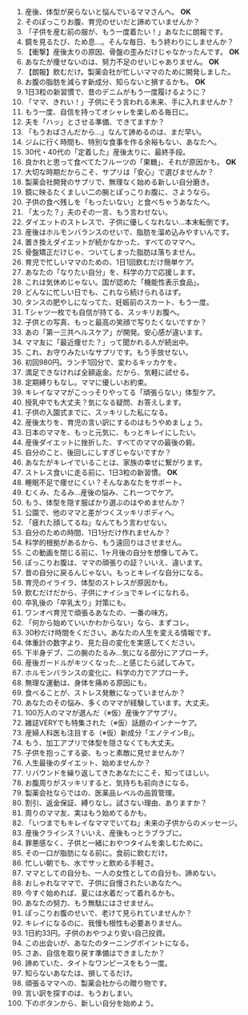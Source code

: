 1. 産後、体型が戻らないと悩んでいるママさんへ。  **OK**
2. そのぽっこりお腹、育児のせいだと諦めていませんか？
3. 「子供を産む前の服が、もう一度着たい！」あなたに朗報です。
4. 鏡を見るたび、ため息…。そんな毎日、もう終わりにしませんか？
5. 【衝撃】産後太りの原因、骨盤の歪みだけじゃなかったんです。 **OK**
6. あなたが痩せないのは、努力不足のせいじゃありません。 **OK**
7. 【朗報】飲むだけ。製薬会社が忙しいママのために開発しました。
8. お腹の脂肪を減らす新成分、知らないと損するかも。 **OK**
9. 1日3粒の新習慣で、昔のデニムがもう一度履けるように？
10. 「ママ、きれい！」子供にそう言われる未来、手に入れませんか？
11. もう一度、自信を持ってオシャレを楽しめる毎日に。
12. 夫を「ハッ」とさせる準備、できてますか？
13. 「もうおばさんだから…」なんて諦めるのは、まだ早い。
14. ジムに行く時間も、特別な食事を作る余裕もない、あなたへ。
15. 30代・40代の「定着した」産後太りに、最終手段。
16. 良かれと思って食べてたフルーツの「果糖」、それが原因かも。 **OK**
17. 大切な時期だからこそ、サプリは「安心」で選びませんか？
18. 製薬会社開発のサプリで、無理なく始める新しい自分磨き。
19. 鏡に映るたくましい二の腕とぽっこりお腹に、さようなら。
20. 子供の食べ残しを「もったいない」と食べちゃうあなたへ。
21. 「太った？」夫のその一言、もう言わせない。
22. ダイエットのストレスで、子供に優しくなれない…本末転倒です。
23. 産後はホルモンバランスのせいで、脂肪を溜め込みやすいんです。
24. 置き換えダイエットが続かなかった、すべてのママへ。
25. 骨盤矯正だけじゃ、ついてしまった脂肪は落ちません。
26. 育児で忙しいママのための、1日1回飲むだけ簡単ケア。
27. あなたの「なりたい自分」を、科学の力で応援します。
28. これは気休めじゃない。国が認めた「機能性表示食品」。
29. どんなに忙しい日でも、これなら続けられるはず。
30. タンスの肥やしになってた、妊娠前のスカート、もう一度。
31. Tシャツ一枚でも自信が持てる、スッキリお腹へ。
32. 子供との写真、もっと最高の笑顔で写りたくないですか？
33. あの「第一三共ヘルスケア」が開発。安心感が違います。
34. ママ友に「最近痩せた？」って聞かれる人が続出中。
35. これ、お守りみたいなサプリです。もう手放せない。
36. 初回980円。ランチ1回分で、変わるキッカケを。
37. 満足できなければ全額返金。だから、気軽に試せる。
38. 定期縛りもなし。ママに優しいお約束。
39. キレイなママがこっっそりやってる「頑張らない」体型ケア。
40. 授乳中でも大丈夫？気になる疑問、お答えします。
41. 子供の入園式までに、スッキリした私になる。
42. 産後太りを、育児の言い訳にするのはもうやめましょう。
43. 日本のママを、もっと元気に、もっとキレイにしたい。
44. 産後ダイエットに挫折した、すべてのママの最後の砦。
45. 自分のこと、後回しにしすぎじゃないですか？
46. あなたがキレイでいることは、家族の幸せに繋がります。
47. ストレス食いに走る前に、1日3粒の新習慣。 **OK**
48. 睡眠不足で痩せにくい？そんなあなたをサポート。
49. むくみ、たるみ…産後の悩み、これ一つでケア。
50. もう、体型を隠す服ばかり選ぶのはやめませんか？
51. 公園で、他のママと差がつくスッキリボディへ。
52. 「疲れた顔してるね」なんてもう言わせない。
53. 自分のための時間、1日1分だけ作れませんか？
54. 科学的根拠があるから、もう遠回りはさせません。
55. この動画を閉じる前に、1ヶ月後の自分を想像してみて。
56. ぽっこりお腹は、ママの頑張りの証？いいえ、違います。
57. 昔の自分に戻るんじゃない。もっとキレイな自分になる。
58. 育児のイライラ、体型のストレスが原因かも。
59. 飲むだけだから、子供にナイショでキレイになれる。
60. 卒乳後の「卒乳太り」対策にも。
61. ワンオペ育児で頑張るあなたの、一番の味方。
62. 「何から始めていいかわからない」なら、まずコレ。
63. 30秒だけ時間をください。あなたの人生を変える情報です。
64. 体重計の数字より、見た目の変化を実感してください。
65. 下半身デブ、二の腕のたるみ…気になる部分にアプローチ。
66. 産後ガードルがキツくなった…と感じたら試してみて。
67. ホルモンバランスの変化に、科学の力でアプローチ。
68. 無理な運動は、身体を痛める原因にも。
69. 食べることが、ストレス発散になっていませんか？
70. あなたのその悩み、多くのママが経験しています。大丈夫。
71. 100万人のママが選んだ（※仮）産後ケアサプリ。
72. 雑誌VERYでも特集された（※仮）話題のインナーケア。
73. 産婦人科医も注目する（※仮）新成分「エノテインB」。
74. もう、加工アプリで体型を隠さなくても大丈夫。
75. 子供を抱っこする姿、もっと素敵に見せませんか？
76. 人生最後のダイエット、始めませんか？
77. リバウンドを繰り返してきたあなたにこそ、知ってほしい。
78. お腹周りがスッキリすると、気持ちも前向きになる。
79. 製薬会社ならではの、医薬品レベルの品質管理。
80. 割引、返金保証、縛りなし。試さない理由、ありますか？
81. 周りのママ友、実はもう始めてるかも。
82. 「いつまでもキレイなママでいてね」未来の子供からのメッセージ。
83. 産後クライシス？いいえ、産後もっとラブラブに。
84. 罪悪感なく、子供と一緒におやつタイムを楽しむために。
85. その一口が脂肪になる前に。食前に飲むだけ。
86. 忙しい朝でも、水でサッと飲める手軽さ。
87. ママとしての自分も、一人の女性としての自分も、諦めない。
88. おしゃれなママで、子供に自慢されたいあなたへ。
89. 今すぐ始めれば、夏には水着だって着れるかも。
90. あなたの努力、もう無駄にはさせません。
91. ぽっこりお腹のせいで、老けて見られていませんか？
92. キレイになるのに、我慢も根性も必要ありません。
93. 1日約33円。子供のおやつより安い自己投資。
94. この出会いが、あなたのターニングポイントになる。
95. さあ、自信を取り戻す準備はできましたか？
96. 諦めていた、タイトなワンピースをもう一度。
97. 知らないあなたは、損してるだけ。
98. 頑張るママへの、製薬会社からの贈り物です。
99. 言い訳を探すのは、もうおしまい。
100. 下のボタンから、新しい自分を始めよう。
